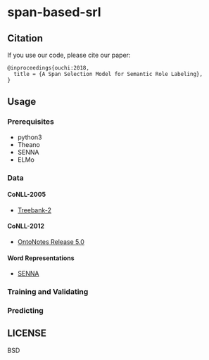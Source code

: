 # span-based-srl

## Citation
If you use our code, please cite our paper:

```
@inproceedings{ouchi:2018,
  title = {A Span Selection Model for Semantic Role Labeling},
}
```

## Usage
### Prerequisites
* python3
* Theano
* SENNA
* ELMo

### Data
#### CoNLL-2005
* [Treebank-2](https://catalog.ldc.upenn.edu/LDC95T7)
#### CoNLL-2012
* [OntoNotes Release 5.0](https://catalog.ldc.upenn.edu/LDC2013T19)
#### Word Representations
* [SENNA](https://ronan.collobert.com/senna/download.html)

### Training and Validating

### Predicting

## LICENSE
BSD
